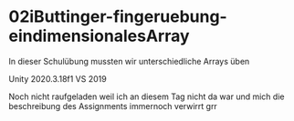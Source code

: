 # 02iButtinger-fingeruebung-eindimensionalesArray

In dieser Schulübung mussten wir unterschiedliche Arrays üben

Unity 2020.3.18f1
VS 2019

Noch nicht raufgeladen weil ich an diesem Tag nicht da war und mich die beschreibung des Assignments immernoch verwirrt grr
